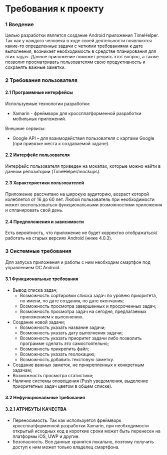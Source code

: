 # Требования к проекту

### 1 Введение

Целью разработки является создание Android приложения TimeHelper. Так как у каждого человека в ходе своей деятельности
появляются какие-то определенные задачи с четкими требованиями к дате выполнения, возникает необходимость в средстве
планирования для этих задач. Данное приложение поможет решить этот вопрос, а также позволит просматривать пользователям свою продуктивность
и сохранять важные заметки.

### 2 Требования пользователя
#### 2.1 Программные интерфейсы
Используемые технологии разработки:
- Xamarin - фреймворк для кроссплатформенной разработки мобильных приложений.

Внешние сервисы:

- Google API – для взаимодействия пользователя с картами Google (при привязке места к создаваемой задаче).

#### 2.2 Интерфейс пользователя
Интерфейс пользователя приведен на мокапах, которые можно найти в данном репозитории (TimeHelper/mockups).

#### 2.3 Характеристики пользователей
Приложение рассчитано на широкую аудиторию, возраст которой колеблется от 16 до 60 лет. Любой пользователь при необходимости может 
воспользоваться функциональными возможностями приложения и спланировать свой день.

#### 2.4 Предположения и зависимости
Есть вероятность, что приложение не будет корректно отображаться/работать на старых версиях Android (ниже 4.0.3).

### 3 Системные требования
Для запуска приложения и работы с ним необходим смартфон под управлением ОС Android.
#### 3.1 Функциональные требования
* Вывод списка задач;
  * Возможность сортировки списка задач по уровню приоритета, по имени, по дате создания, по дате окончания;
  * Возможность просмотра завершенных и просроченных задач;
  *	Возможность просмотра задач на сегодня, предлагаемых приложением к выполнению.
* Создание новой задачи;
  *	Возможность указать название задачи;
  *	Возможность указать дату выполнения задачи;
  *	Возможность указать приоритет задачи либо позволить программе сделать это самостоятельно;
  *	Возможность прикрепить файл;
  *	Возможность указать геолокацию;
  *	Возможность добавить текстовую заметку.
* Создание важных заметок, не прикрепленных к конкретным задачам;
* Возможность просмотра статистики;
*	Наличие системы оповещения (Push уведомления, выделение приоритетных задач цветом в общем списке).
#### 3.2 Нефункциональные требования
#### 3.2.1 АТРИБУТЫ КАЧЕСТВА
* Переносимость. Так как используется фреймворк кроссплатформенной разработки Xamarin, при необходимости открытый исходных код в
короткие сроки может быть перенесен на платформы iOS, UWP и другие.
* Безопасность. Все данные хранятся локально, поэтому получить доступ к ним может только владелец смартфона.



